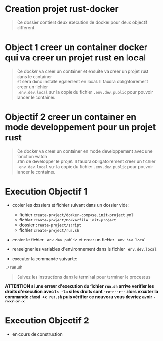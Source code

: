 # Creation projet rust-docker

> Ce dossier contient deux execution de docker pour deux objectif différent.

# Object 1 creer un container docker qui va creer un projet rust en local

> Ce docker va creer un container et ensuite va creer un projet rust dans le container  
> et sera donc installé également en local. Il faudra obligatoirement creer un fichier  
> `.env.dev.local` sur la copie du fichier `.env.dev.public` pour pouvoir lancer le container.

# Objectif 2 creer un container en mode developpement pour un projet rust

> Ce docker va creer un container en mode developpement avec une fonction watch  
> afin de developper le projet. Il faudra obligatoirement creer un fichier  
> `.env.dev.local` sur la copie du fichier `.env.dev.public` pour pouvoir lancer le container.

# Execution Objectif 1

- copier les dossiers et fichier suivant dans un dossier vide:

  - fichier `create-project/docker-compose.init-project.yml`
  - fichier `create-project/Dockerfile.init-project`
  - dossier `create-project/script`
  - fichier `create-project/run.sh`

- copier le fichier `.env.dev.public` et creer un fichier `.env.dev.local`
- renseigner les variables d'environnement dans le fichier `.env.dev.local`
- executer la commande suivante:

```bash
./run.sh
```

> Suivez les instructions dans le terminal pour terminer le processus

**ATTENTION si une erreur d'execution du fichier `run.sh` arrive
verifier les droits d'execution avec `ls -la` si les droits sont `-rw-r--r--`
alors excuter la commande `chmod +x run.sh` puis vérifier de nouveau
vous devriez avoir `-rwxr-xr-x`**

# Execution Objectif 2

- en cours de construction
